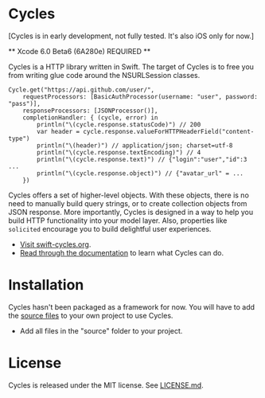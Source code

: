 Cycles
====

[Cycles is in early development, not fully tested. It's also iOS only for now.]

** Xcode 6.0 Beta6 (6A280e) REQUIRED **

Cycles is a HTTP library written in Swift. The target of Cycles is to
free you from writing glue code around the NSURLSession classes.

```
Cycle.get("https://api.github.com/user/",
    requestProcessors: [BasicAuthProcessor(username: "user", password: "pass")],
    responseProcessors: [JSONProcessor()],
    completionHandler: { (cycle, error) in
        println("\(cycle.response.statusCode)") // 200
        var header = cycle.response.valueForHTTPHeaderField("content-type")
        println("\(header)") // application/json; charset=utf-8
        println("\(cycle.response.textEncoding)") // 4
        println("\(cycle.response.text)") // {"login":"user","id":3 ...
        println("\(cycle.response.object)") // {"avatar_url" = ...
    })
```

Cycles offers a set of higher-level objects. With these objects, there is no
need to manually build query strings, or to create collection objects from
JSON response. More importantly, Cycles is designed in a way to help you build
HTTP functionality into your model layer. Also, properties like `solicited`
encourage you to build delightful user experiences.

- [Visit swift-cycles.org](http://www.swift-cycles.org).
- [Read through the documentation](http://docs.swift-cycles.org) to learn what Cycles can do.

Installation
====
Cycles hasn't been packaged as a framework for now. You will have to add the
[source files](https://github.com/weipin/Cycles/tree/master/source) to your
own project to use Cycles.

- Add all files in the "source" folder to your project.

License
====
Cycles is released under the MIT license. See [LICENSE.md](https://github.com/weipin/Cycles/blob/master/LICENSE).
